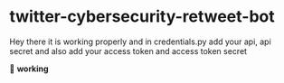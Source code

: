 # twitter-cybersecurity-retweet-bot

Hey there it is working properly and in credentials.py add your api, api secret and also add your access token and access token secret

💯 **working**
